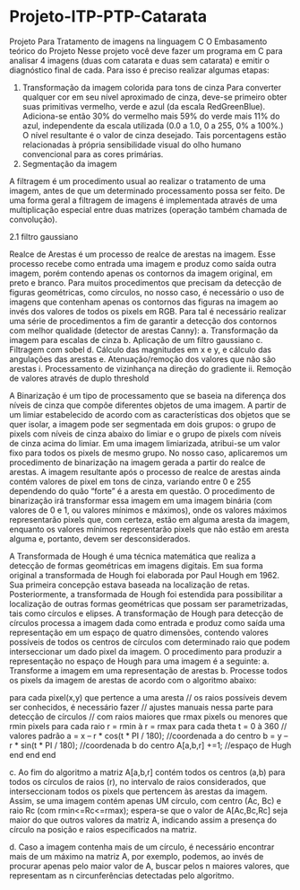 # Projeto-ITP-PTP-Catarata
Projeto Para Tratamento de imagens na linguagem C
O​ ​Embasamento​ ​teórico​ ​do​ ​Projeto
Nesse projeto você deve fazer um programa em C para analisar 4 imagens (duas
com catarata e duas sem catarata) e emitir o diagnóstico final de cada. Para isso é preciso
realizar algumas etapas:

1. Transformação​ ​da​ ​imagem​ ​colorida​ ​para​ ​tons​ ​de​ ​cinza
Para converter qualquer cor em seu nível aproximado de cinza, deve-se primeiro
obter suas primitivas vermelho, verde e azul (da escala RedGreenBlue). Adiciona-se
então 30% do vermelho mais 59% do verde mais 11% do azul, independente da
escala utilizada (0.0 a 1.0, 0 a 255, 0% a 100%.) O nível resultante é o valor de cinza
desejado. Tais porcentagens estão relacionadas à própria sensibilidade visual do
olho humano convencional para as cores primárias.
2. Segmentação​ ​da​ ​imagem

A filtragem ​é um procedimento usual ao realizar o tratamento de uma imagem,
antes de que um determinado processamento possa ser feito. De uma forma geral a
filtragem de imagens é implementada através de uma multiplicação especial entre
duas matrizes (operação também chamada de convolução).

2.1 filtro gaussiano

Realce de Arestas ​é um processo de realce de arestas na imagem. Esse processo
recebe como entrada uma imagem e produz como saída outra imagem, porém
contendo apenas os contornos da imagem original, em preto e branco. Para muitos
procedimentos que precisam da detecção de figuras geométricas, como círculos, no
nosso caso, é necessário o uso de imagens que contenham apenas os contornos
das figuras na imagem ao invés dos valores de todos os pixels em RGB. Para tal é
necessário realizar uma série de procedimentos a fim de garantir a detecção dos
contornos com melhor qualidade (detector de arestas Canny):
a. Transformação da imagem para escalas de cinza
b. Aplicação de um filtro gaussiano
c. Filtragem com sobel
d. Cálculo das magnitudes em x e y, e cálculo das angulações das arestas
e. Atenuação/remoção dos valores que não são arestas
i. Processamento de vizinhança na direção do gradiente
ii. Remoção de valores através de duplo threshold

A Binarização é um tipo de processamento que se baseia na diferença dos níveis
de cinza que compõe diferentes objetos de uma imagem. A partir de um limiar
estabelecido de acordo com as características dos objetos que se quer isolar, a
imagem pode ser segmentada em dois grupos: o grupo de pixels com níveis de
cinza abaixo do limiar e o grupo de pixels com níveis de cinza acima do limiar. Em
uma imagem limiarizada, atribui-se um valor fixo para todos os pixels de mesmo
grupo. No nosso caso, aplicaremos um procedimento de binarização na imagem
gerada a partir do realce de arestas. A imagem resultante após o processo de realce
de arestas ainda contém valores de pixel em tons de cinza, variando entre 0 e 255
dependendo do quão “forte” é a aresta em questão. O procedimento de binarização
irá transformar essa imagem em uma imagem binária (com valores de 0 e 1, ou
valores mínimos e máximos), onde os valores máximos representarão pixels que,
com certeza, estão em alguma aresta da imagem, enquanto os valores mínimos
representarão pixels que não estão em aresta alguma e, portanto, devem ser
desconsiderados.

A Transformada de Hough ​é uma técnica matemática que realiza a detecção de
formas geométricas em imagens digitais. Em sua forma original a transformada de
Hough foi elaborada por Paul Hough em 1962. Sua primeira concepção estava
baseada na localização de retas. Posteriormente, a transformada de Hough foi
estendida para possibilitar a localização de outras formas geométricas que possam
ser parametrizadas, tais como círculos e elipses. A transformação de Hough para
detecção de círculos processa a imagem dada como entrada e produz como saída
uma representação em um espaço de quatro dimensões, contendo valores possíveis
de todos os centros de círculos com determinado raio que podem interseccionar um
dado pixel da imagem. O procedimento para produzir a representação no espaço de
Hough para uma imagem é a seguinte:
a. Transforme a imagem em uma representação de arestas
b. Processe todos os pixels da imagem de arestas de acordo com o algoritmo
abaixo:

para cada pixel(x,y) que pertence a uma aresta
// os raios possíveis devem ser conhecidos, é necessário fazer
// ajustes manuais nessa parte para detecção de círculos
// com raios maiores que rmax pixels ou menores que rmin pixels
para cada raio r = rmin à r = rmax
para cada theta t = 0 à 360 // valores padrão
a = x – r * cos(t * PI / 180); //coordenada a do centro
b = y – r * sin(t * PI / 180); //coordenada b do centro
A[a,b,r] +=1; //espaço de Hugh
end
end
end

c. Ao fim do algoritmo a matriz A[a,b,r] contém todos os centros (a,b) para todos
os círculos de raios (r), no intervalo de raios considerados, que
interseccionam todos os pixels que pertencem às arestas da imagem. Assim,
se uma imagem contém apenas UM círculo, com centro (Ac, Bc) e raio Rc
(com rmin<=Rc<=rmax); espera-se que o valor de A[Ac,Bc,Rc] seja maior do
que outros valores da matriz A, indicando assim a presença do círculo na
posição e raios especificados na matriz.

d. Caso a imagem contenha mais de um círculo, é necessário encontrar mais
de um máximo na matriz A, por exemplo, podemos, ao invés de procurar
apenas pelo maior valor de A, buscar pelos n maiores valores, que
representam as n circunferências detectadas pelo algoritmo.

